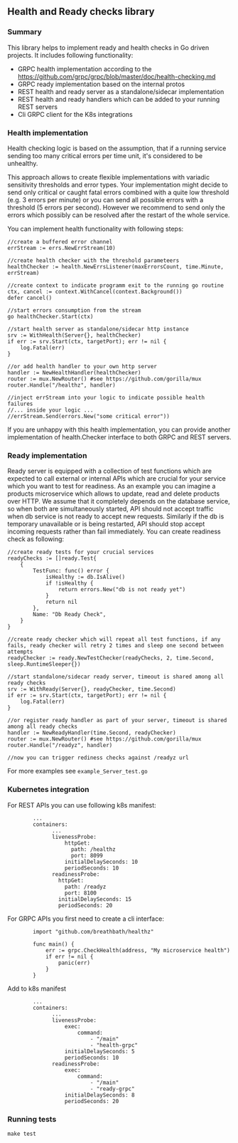## Health and Ready checks library ##

### Summary ###
This library helps to implement ready and health checks in Go driven projects.
It includes following functionality:
- GRPC health implementation according to the https://github.com/grpc/grpc/blob/master/doc/health-checking.md
- GRPC ready implementation based on the internal protos
- REST health and ready server as a standalone/sidecar implementation 
- REST health and ready handlers which can be added to your running REST servers
- Cli GRPC client for the K8s integrations

### Health implementation ###
Health checking logic is based on the assumption, that if a running service sending too many critical errors per time unit, it's considered to be unhealthy.

This approach allows to create flexible implementations with variadic sensitivity thresholds and error types. Your implementation might decide to send only critical or caught fatal errors combined with a quite low threshold (e.g. 3 errors per minute) or you can send all possible errors with a threshold (5 errors per second). However we recommend to send only the errors which possibly can be resolved after the restart of the whole service. 

You can implement health functionality with following steps:

    //create a buffered error channel
    errStream := errs.NewErrStream(10)
    
    //create health checker with the threshold parameteers
    healthChecker := health.NewErrsListener(maxErrorsCount, time.Minute, errStream)
    
    //create context to indicate programm exit to the running go routine
    ctx, cancel := context.WithCancel(context.Background())
    defer cancel()
    
    //start errors consumption from the stream
    go healthChecker.Start(ctx)
   
    //start health server as standalone/sidecar http instance
    srv := WithHealth(Server{}, healthChecker)   
    if err := srv.Start(ctx, targetPort); err != nil {
        log.Fatal(err)
    }
    
    //or add health handler to your own http server
    handler := NewHealthHandler(healthChecker)
    router := mux.NewRouter() #see https://github.com/gorilla/mux
    router.Handle("/healthz", handler)
    
    //inject errStream into your logic to indicate possible health failures
    //... inside your logic ...
    //errStream.Send(errors.New("some critical error"))

If you are unhappy with this health implementation, you can provide another implementation of health.Checker interface to both GRPC and REST servers.

### Ready implementation ###
Ready server is equipped with a collection of test functions which are expected to call external or internal APIs which are crucial for your service which you want to test for readiness. 
As an example you can imagine a products microservice which allows to update, read and delete products over HTTP. We assume that it completely depends on the database service, so when both are simultaneously started, API should not accept traffic when db service is not ready to accept new requests. Similarly if the db is temporary unavailable or is being restarted, API should stop accept incoming requests rather than fail immediately.
You can create readiness check as following:

    //create ready tests for your crucial services
    readyChecks := []ready.Test{
    	{
    		TestFunc: func() error {
    		    isHealthy := db.IsAlive()
    		    if !isHealthy {
    		        return errors.New("db is not ready yet")
    	        }
    		    return nil
    	    },
    		Name: "Db Ready Check",
    	}
    }
    
    //create ready checker which will repeat all test functions, if any fails, ready checker will retry 2 times and sleep one second between attempts
    readyChecker := ready.NewTestChecker(readyChecks, 2, time.Second, sleep.RuntimeSleeper{})
    
    //start standalone/sidecar ready server, timeout is shared among all ready checks
    srv := WithReady(Server{}, readyChecker, time.Second)   
    if err := srv.Start(ctx, targetPort); err != nil {
        log.Fatal(err)
    }
    
    //or register ready handler as part of your server, timeout is shared among all ready checks
    handler := NewReadyHandler(time.Second, readyChecker)
    router := mux.NewRouter() #see https://github.com/gorilla/mux
    router.Handle("/readyz", handler)
    
    //now you can trigger rediness checks against /readyz url

For more examples see `example_Server_test.go`

### Kubernetes integration ###

For REST APIs you can use following k8s manifest:
            
            ...
            containers:
                  ...
                  livenessProbe:
                      httpGet:
                        path: /healthz
                        port: 8099
                      initialDelaySeconds: 10
                      periodSeconds: 10
                  readinessProbe:
                    httpGet:
                      path: /readyz
                      port: 8100
                    initialDelaySeconds: 15
                    periodSeconds: 20

For GRPC APIs you first need to create a cli interface:
            
            import "github.com/breathbath/healthz"
            
            func main() {
                err := grpc.CheckHealth(address, "My microservice health")
                if err != nil {
                    panic(err)
                }
            }

Add to k8s manifest

            ...
            containers:
                  ...
                  livenessProbe:
                      exec:
                          command:
                              - "/main"
                              - "health-grpc"
                      initialDelaySeconds: 5
                      periodSeconds: 10
                  readinessProbe:
                      exec:
                          command:
                              - "/main"
                              - "ready-grpc"
                      initialDelaySeconds: 8
                      periodSeconds: 20            


### Running tests ###

    make test
